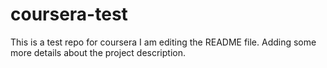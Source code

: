 # coursera-test
This is a test repo for coursera
I am editing the README file. Adding some more details about the project description.

